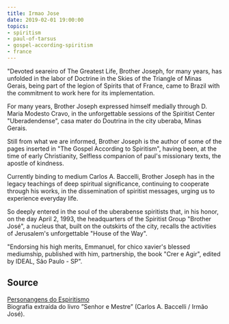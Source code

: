 ```yaml
---
title: Irmao Jose
date: 2019-02-01 19:00:00
topics: 
- spiritism
- paul-of-tarsus
- gospel-according-spiritism
- france
---
```


"Devoted seareiro of The Greatest Life, Brother Joseph, for many years, has unfolded in the labor of 
Doctrine in the Skies of the Triangle of Minas Gerais, being part of the legion of Spirits that of France, 
came to Brazil with the commitment to work here for its implementation.

For many years, Brother Joseph expressed himself medially through D. Maria Modesto Cravo, 
in the unforgettable sessions of the Spiritist Center "Uberadendense", casa mater do Doutrina in the city 
uberaba, Minas Gerais.

Still from what we are informed, Brother Joseph is the author of some of the pages inserted in 
"The Gospel According to Spiritism", having been, at the time of early Christianity, 
Selfless companion of paul's missionary texts, the apostle of kindness.

Currently binding to medium Carlos A. Baccelli, Brother Joseph has in the legacy teachings of 
deep spiritual significance, continuing to cooperate through his works, in the dissemination of 
spiritist messages, urging us to experience everyday life.

So deeply entered in the soul of the uberabense spiritists that, in his honor, on the day 
April 2, 1993, the headquarters of the Spiritist Group "Brother José", a nucleus that, built 
on the outskirts of the city, recalls the activities of Jerusalem's unforgettable "House of the Way".

"Endorsing his high merits, Emmanuel, for chico xavier's blessed mediumship, 
published with him, partnership, the book "Crer e Agir", edited by IDEAL, São Paulo - SP".

## Source
[Personangens do Espiritismo](https://personagensdoespiritismo.blogspot.com/2013/12/irmao-jose.html)  
Biografia extraída do livro ”Senhor e Mestre” (Carlos A. Baccelli / Irmão José).

